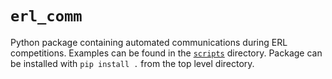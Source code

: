 # `erl_comm`

Python package containing automated communications during ERL competitions. Examples can be found in the
[`scripts`](scripts/) directory. Package can be installed with `pip install .` from the top level directory.
